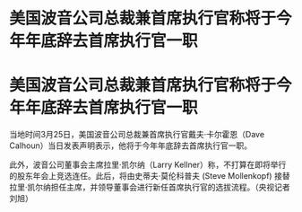 # 美国波音公司总裁兼首席执行官称将于今年年底辞去首席执行官一职

# 美国波音公司总裁兼首席执行官称将于今年年底辞去首席执行官一职

当地时间3月25日，美国波音公司总裁兼首席执行官戴夫·卡尔霍恩（Dave Calhoun）当日发表声明表示，他将于今年年底辞去首席执行官一职。

此外，波音公司董事会主席拉里·凯尔纳（Larry Kellner）称，不打算在即将举行的股东年会上竞选连任。此后，将由史蒂夫·莫伦科普夫 (Steve
Mollenkopf) 接替拉里·凯尔纳担任主席，并领导董事会进行新任首席执行官的选拔流程。（央视记者 刘旭）

